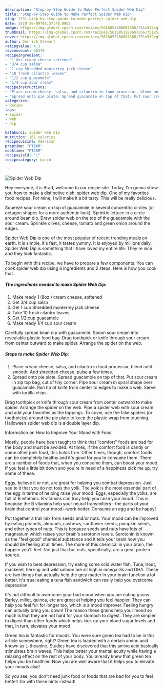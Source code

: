 ```yaml
---
description: "Step-by-Step Guide to Make Perfect Spider Web Dip"
title: "Step-by-Step Guide to Make Perfect Spider Web Dip"
slug: 1131-step-by-step-guide-to-make-perfect-spider-web-dip
date: 2020-10-09T01:57:48.095Z
image: https://img-global.cpcdn.com/recipes/5616053288697856/751x532cq70/spider-web-dip-recipe-main-photo.jpg
thumbnail: https://img-global.cpcdn.com/recipes/5616053288697856/751x532cq70/spider-web-dip-recipe-main-photo.jpg
cover: https://img-global.cpcdn.com/recipes/5616053288697856/751x532cq70/spider-web-dip-recipe-main-photo.jpg
author: Derrick Stewart
ratingvalue: 4.3
reviewcount: 40379
recipeingredient:
- "1 8oz cream cheese softened"
- "3/4 cup salsa"
- "1 cup Shredded monterrey jack cheese"
- "10 fresh cilantro leaves"
- "1/2 cup guacamole"
- "1/4 cup sour cream"
recipeinstructions:
- "Place cream cheese, salsa, and cilantro in food processor, blend until smooth. Add shredded cheese, pulse a few times."
- "Spread onto pie plate. Spread guacamole on top of that. Put sour cream in zip top bag, cut of tiny corner. Pipe sour cream in spiral shape over guacamole. Run tip of knife from center to edges to make a web. Serve with tortilla chips."
categories:
- Recipe
tags:
- spider
- web
- dip

katakunci: spider web dip 
nutrition: 161 calories
recipecuisine: American
preptime: "PT26M"
cooktime: "PT45M"
recipeyield: "1"
recipecategory: Lunch

---
```



![Spider Web Dip](https://img-global.cpcdn.com/recipes/5616053288697856/751x532cq70/spider-web-dip-recipe-main-photo.jpg)

Hey everyone, it is Brad, welcome to our recipe site. Today, I'm gonna show you how to make a distinctive dish, spider web dip. One of my favorites food recipes. For mine, I will make it a bit tasty. This will be really delicious.

Squeeze sour cream on top of guacamole in several concentric circles (or octagon shapes for a more authentic look). Sprinkle lettuce in a circle around bean dip. Draw spider web on the top of the guacamole with the sour cream. Sprinkle olives, cheese, tomato and green onion around the edges.

Spider Web Dip is one of the most popular of recent trending meals on earth. It is simple, it's fast, it tastes yummy. It is enjoyed by millions daily. Spider Web Dip is something that I have loved my entire life. They're nice and they look fantastic.


To begin with this recipe, we have to prepare a few components. You can cook spider web dip using 6 ingredients and 2 steps. Here is how you cook that.

<!--inarticleads1-->

##### The ingredients needed to make Spider Web Dip:

1. Make ready 1 (8oz.) cream cheese, softened
1. Get 3/4 cup salsa
1. Get 1 cup Shredded monterrey jack cheese
1. Take 10 fresh cilantro leaves
1. Get 1/2 cup guacamole
1. Make ready 1/4 cup sour cream


Carefully spread bean dip with guacamole. Spoon sour cream into resealable plastic food bag. Drag toothpick or knife through sour cream from center outward to make spider. Arrange the spider on the web. 

<!--inarticleads2-->

##### Steps to make Spider Web Dip:

1. Place cream cheese, salsa, and cilantro in food processor, blend until smooth. Add shredded cheese, pulse a few times.
1. Spread onto pie plate. Spread guacamole on top of that. Put sour cream in zip top bag, cut of tiny corner. Pipe sour cream in spiral shape over guacamole. Run tip of knife from center to edges to make a web. Serve with tortilla chips.


Drag toothpick or knife through sour cream from center outward to make spider. Arrange the spider on the web. Pipe a spider web with sour cream and add your favorites as the toppings. To cover, use the fake spiders (or toothpicks) around the pie plate to keep the plastic wrap from touching. Halloween spider web dip is a double layer dip. 

Information on How to Improve Your Mood with Food


Mostly, people have been taught to think that "comfort" foods are bad for the body and must be avoided. At times, if the comfort food is candy or some other junk food, this holds true. Other times, though, comfort foods can be completely healthy and it's good for you to consume them. There are a number of foods that, when you consume them, can boost your mood. If you feel a little bit down and you're in need of a happiness pick me up, try some of these.

Eggs, believe it or not, are great for helping you combat depression. Just see to it that you do not toss the yolk. The yolk is the most essential part of the egg in terms of helping raise your mood. Eggs, especially the yolks, are full of B vitamins. B vitamins can truly help you raise your mood. This is because the B vitamins help your neural transmitters--the parts of your brain that control your mood--work better. Consume an egg and be happy!

Put together a trail mix from seeds and/or nuts. Your mood can be improved by eating peanuts, almonds, cashews, sunflower seeds, pumpkin seeds, and other types of nuts. This is because seeds and nuts have lots of magnesium which raises your brain's serotonin levels. Serotonin is known as the "feel good" chemical substance and it tells your brain how you should be feeling at all times. The more of this chemical in your brain, the happier you'll feel. Not just that but nuts, specifically, are a great protein source.

If you wish to beat depression, try eating some cold water fish. Tuna, trout, mackerel, herring and wild salmon are all high in omega-3s and DHA. These are two things that actually help the grey matter in your brain function a lot better. It's true: eating a tuna fish sandwich can really help you overcome depression. 

It's not difficult to overcome your bad mood when you are eating grains. Barley, millet, quinoa, etc are great at helping you feel happier. They can help you feel full for longer too, which is a mood improver. Feeling hungry can actually bring you down! The reason these grains help your mood so much is that they are not hard for your stomach to digest. They are simpler to digest than other foods which helps kick up your blood sugar levels and that, in turn, elevates your mood.

Green tea is fantastic for moods. You were sure green tea had to be in this article somewhere, right? Green tea is loaded with a certain amino acid known as L-theanine. Studies have discovered that this amino acid basically stimulates brain waves. This helps better your mental acuity while having a relaxing effect on the rest of your body. You already knew that green tea helps you be healthier. Now you are well aware that it helps you to elevate your moods also!

So you see, you don't need junk food or foods that are bad for you to feel better! Go  with  these hints  instead!


